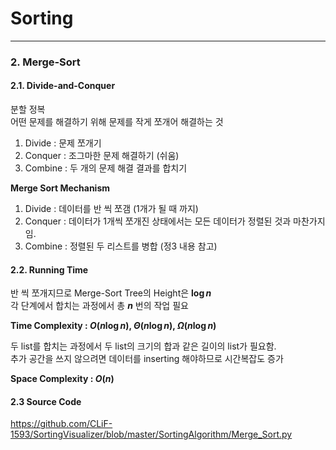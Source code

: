 # Sorting

- - -

### 2. Merge-Sort
#### 2.1. Divide-and-Conquer
분할 정복   
어떤 문제를 해결하기 위해 문제를 작게 쪼개어 해결하는 것    
1. Divide : 문제 쪼개기 
2. Conquer : 조그마한 문제 해결하기 (쉬움)  
3. Combine : 두 개의 문제 해결 결과를 합치기    

**Merge Sort Mechanism**
1. Divide : 데이터를 반 씩 쪼갬 (1개가 될 때 까지)  
2. Conquer : 데이터가 1개씩 쪼개진 상태에서는 모든 데이터가 정렬된 것과 마찬가지임. 
3. Combine : 정렬된 두 리스트를 병합 (정3 내용 참고)    

#### 2.2. Running Time
반 씩 쪼개지므로 Merge-Sort Tree의 Height은 **$\log{n}$**  
각 단계에서 합치는 과정에서 총 **$n$** 번의 작업 필요   

**Time Complexity : $O(n\log{n})$, $\Theta(n\log{n})$, $\Omega(n\log{n})$**  

두 list를 합치는 과정에서 두 list의 크기의 합과 같은 길이의 list가 필요함.  
추가 공간을 쓰지 않으려면 데이터를 inserting 해야하므로 시간복잡도 증가 

**Space Complexity : $O(n)$**   

#### 2.3 Source Code
https://github.com/CLiF-1593/SortingVisualizer/blob/master/SortingAlgorithm/Merge_Sort.py